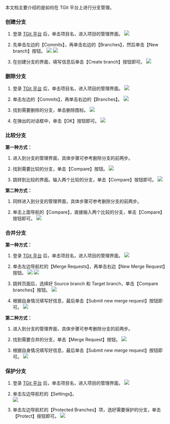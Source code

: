 本文档主要介绍的是如何在 TGit 平台上进行分支管理。

### 创建分支
1. 登录 [TGit 平台](https://git.tce.fsphere.cn/) 后，单击项目名，进入项目的管理界面。
![](http://imgcache.tce.fsphere.cn/image/mc.qcloudimg.com/static/img/42491511e9eb097be40f6a5965bb6cd0/2017-09-15_152921.png)

2. 先单击左边的【Commits】，再单击右边的【Branches】，然后单击【New branch】按钮。
![](http://imgcache.tce.fsphere.cn/image/mc.qcloudimg.com/static/img/0335bf2052788f486dbcceff563a21be/2017-09-07_142742.png)
![](http://imgcache.tce.fsphere.cn/image/mc.qcloudimg.com/static/img/692910456a314b8769f6b437e0d50906/2017-09-07_142901.png)

3. 在创建分支的界面，填写信息后单击【Create branch】按钮即可。
![](http://imgcache.tce.fsphere.cn/image/mc.qcloudimg.com/static/img/73291dc9faa68b515210ffcfcd672da3/2017-08-30_092932.png)

### 删除分支
1. 登录 [TGit 平台](https://git.tce.fsphere.cn/) 后，单击项目名，进入项目的管理界面。
![](http://imgcache.tce.fsphere.cn/image/mc.qcloudimg.com/static/img/42491511e9eb097be40f6a5965bb6cd0/2017-09-15_152921.png)

2. 单击左边的【Commits】，再单击右边的【Branches】。
![](http://imgcache.tce.fsphere.cn/image/mc.qcloudimg.com/static/img/0810824c5cc08c1f7dda28c4cdfb9c84/2017-08-30_092446.png)

3. 找到需要删除的分支，单击删除图标。
![](http://imgcache.tce.fsphere.cn/image/mc.qcloudimg.com/static/img/ae5d8e03635382cdfdd397d2f3bcb092/2017-09-07_143505.png) 

4. 在弹出的对话框中，单击【OK】按钮即可。
![](http://imgcache.tce.fsphere.cn/image/mc.qcloudimg.com/static/img/e2a948ba2907ae257737b0790e8fc164/2017-08-30_103916.png)

### 比较分支
**第一种方式：**  

1. 进入到分支的管理界面，具体步骤可参考删除分支的前两步。

2. 找到需要比较的分支，单击【Compare】按钮。 
![](http://imgcache.tce.fsphere.cn/image/mc.qcloudimg.com/static/img/376fef6e5d76005cf39c1a90021c0858/2017-08-30_105654_1.jpg)

3. 跳转到比较的界面。输入两个比较的分支，单击【Compare】按钮即可。
![](http://imgcache.tce.fsphere.cn/image/mc.qcloudimg.com/static/img/17a67998b50867670adb3367a27e84ec/2017-08-30_105748.png)

**第二种方式：**  

1. 同样进入到分支的管理界面，具体步骤可参考删除分支的前两步。

2. 单击上面导航的【Compare】，直接输入两个比较的分支，单击【Compare】按钮即可。
![](http://imgcache.tce.fsphere.cn/image/mc.qcloudimg.com/static/img/402fc9f159ac42726d65907b547bde09/2017-08-30_105921.png)

### 合并分支
**第一种方式：**

1. 登录 [TGit 平台](https://git.tce.fsphere.cn/) 后，单击项目名，进入项目的管理界面。
![](http://imgcache.tce.fsphere.cn/image/mc.qcloudimg.com/static/img/42491511e9eb097be40f6a5965bb6cd0/2017-09-15_152921.png)

2. 单击左边导航栏的【Merge Requests】，再单击右边【New Merge Request】按钮。
![](http://imgcache.tce.fsphere.cn/image/mc.qcloudimg.com/static/img/dad6d269ea7d92af17006b02ad01491c/2017-09-15_170408.png)
![](http://imgcache.tce.fsphere.cn/image/mc.qcloudimg.com/static/img/52cb7d3c7fa4afeef218ef71ef8213d5/2017-09-15_170507.png)

3. 跳转页面后，选择好 Source branch 和 Target branch，单击【Compare branches】按钮。
![](http://imgcache.tce.fsphere.cn/image/mc.qcloudimg.com/static/img/af600df6a5f95fe421de98b9cd59edc3/2017-09-15_170707.png)

4. 根据自身情况填写好信息，最后单击【Submit new merge request】按钮即可。
![](http://imgcache.tce.fsphere.cn/image/mc.qcloudimg.com/static/img/62869da0904cc48f50894ab3f70ad849/2017-08-30_113209.png)

**第二种方式：**  

1. 进入到分支的管理界面，具体步骤可参考删除分支的前两步。

2. 找到需要合并的分支，单击【Merge Request】按钮。
![](http://imgcache.tce.fsphere.cn/image/mc.qcloudimg.com/static/img/b33fe782a0656b7f0b463be78bf9fd8e/2017-09-07_143826.png)

3. 根据自身情况填写好信息，最后单击【Submit new merge request】按钮即可。
![](http://imgcache.tce.fsphere.cn/image/mc.qcloudimg.com/static/img/62869da0904cc48f50894ab3f70ad849/2017-08-30_113209.png)

### 保护分支
1. 登录 [TGit 平台](https://git.tce.fsphere.cn/) 后，单击项目名，进入项目的管理界面。
![](http://imgcache.tce.fsphere.cn/image/mc.qcloudimg.com/static/img/42491511e9eb097be40f6a5965bb6cd0/2017-09-15_152921.png)

2. 单击左边导航栏的【Settings】。  
![](http://imgcache.tce.fsphere.cn/image/mc.qcloudimg.com/static/img/bffe43bdcbcf67a3d45331515be964d2/2017-08-30_114106.png)

3. 单击左边导航栏的【Protected Branches】项，选好需要保护的分支，单击【Protect】按钮即可。
![](http://imgcache.tce.fsphere.cn/image/mc.qcloudimg.com/static/img/6f8bec90355d637b391ffbd4fc3db286/2017-09-07_144140.png)
